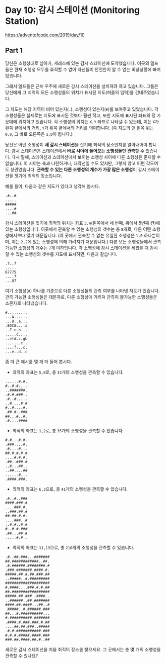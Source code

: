 # Day 10: 감시 스테이션 (Monitoring Station)
<https://adventofcode.com/2019/day/10>

## Part 1
당신은 소행성대로 날아가, 세레스에 있는 감시 스테이션에 도착했습니다. 이곳의 엘프들은 현재 소행성 모두를 추적할 수 없어 자신들이 안전한지 알 수 없는 비상상황에 빠져있습니다.

그래서 엘프들은 근처 우주에 새로운 감시 스테이션을 설치하려 하고 있습니다. 그들은 당신에게 그 지역의 모든 소행성들의 위치가 표시된 지도(퍼즐의 입력)를 건네주었습니다.

그 지도는 해당 지역이 비어 있는지(`.`), 소행성이 있는지(`#`)를 보여주고 있었습니다. 각 소행성들은 실제로는 지도에 표시된 것보다 훨씬 작고, 또한 지도에 표시된 좌표의 정 가운데에 위치하고 있습니다. 각 소행성의 위치는 `X,Y` 좌표로 나타낼 수 있는데, 이는 `X`가 왼쪽 끝에서의 거리, `Y`가 위쪽 끝에서의 거리를 의미합니다. (즉 지도의 맨 왼쪽 위는 `0,0`, 그 바로 오른쪽은 `1,0`이 됩니다.)

당신은 어떤 소행성이 **새 감시 스테이션**을 짓기에 최적의 장소인지를 알아내어야 합니다. 감시 스테이션은 스테이션에서 **바로 시야에 들어오는 소행성들만 관측**할 수 있습니다. 다시 말해, 스테이션과 스테이션에서 보이는 소행성 사이에 다른 소행성은 존재할 수 없습니다. 이 시야는 축과 나란하거나, 대각선일 수도 있지만, 그렇지 않고 어떤 각도여도 상관없습니다. **관측할 수 있는 다른 소행성의 개수가 가장 많은 소행성**이 감시 스테이션을 짓기에 최적의 장소입니다.

예를 들어, 다음과 같은 지도가 있다고 생각해 봅시다.

``` text
.#..#
.....
#####
....#
...##
```

감시 스테이션을 짓기에 최적의 위치는 좌표 `3,4`(왼쪽에서 네 번째, 위에서 5번째 칸)에 있는 소행성입니다. 이곳에서 관측할 수 있는 소행성의 갯수는 총 `8`개로, 다른 어떤 소행성에서보다 많기 때문입니다. (이 곳에서 관측할 수 없는 유일한 소행성은 `1,0` 하나뿐이며, 이는 `2,2`에 있는 소행성에 의해 가려지기 때문입니다.) 다른 모든 소행성들에서 관측 가능한 소행성의 개수는 `7`개 이하입니다. 각 소행성에 감시 스테이션을 세웠을 때 감시할 수 있는 소행성의 갯수를 지도에 표시하면, 다음과 같습니다.

```
.7..7
.....
67775
....7
...87
```

여기 소행성(`#`) 하나를 기준으로 다른 소행성들의 관측 여부를 나타낸 지도가 있습니다. 관측 가능한 소행성들은 대문자로, 다른 소행성에 가려져 관측이 불가능한 소행성들은 소문자로 나타냈습니다.

``` text
#.........
...A......
...B..a...
.EDCG....a
..F.c.b...
.....c....
..efd.c.gb
.......c..
....f...c.
...e..d..c
```

좀 더 큰 예시를 몇 개 더 들어 봅시다.

- 최적의 좌표는 `5,8`로, 총 `33`개의 소행성을 관측할 수 있습니다.

```
......#.#.
#..#.#....
..#######.
.#.#.###..
.#..#.....
..#....#.#
#..#....#.
.##.#..###
##...#..#.
.#....####
```

- 최적의 좌표는 `1,2`로, 총 `35`개의 소행성을 관측할 수 있습니다.

```
#.#...#.#.
.###....#.
.#....#...
##.#.#.#.#
....#.#.#.
.##..###.#
..#...##..
..##....##
......#...
.####.###.
```

- 최적의 좌표는 `6,3`으로, 총 `41`개의 소행성을 관측할 수 있습니다.

```
.#..#..###
####.###.#
....###.#.
..###.##.#
##.##.#.#.
....###..#
..#.#..#.#
#..#.#.###
.##...##.#
.....#.#..
```

- 최적의 좌표는 `11,13`으로, 총 `210`개의 소행성을 관측할 수 있습니다.

```
.#..##.###...#######
##.############..##.
.#.######.########.#
.###.#######.####.#.
#####.##.#.##.###.##
..#####..#.#########
####################
#.####....###.#.#.##
##.#################
#####.##.###..####..
..######..##.#######
####.##.####...##..#
.#####..#.######.###
##...#.##########...
#.##########.#######
.####.#.###.###.#.##
....##.##.###..#####
.#.#.###########.###
#.#.#.#####.####.###
###.##.####.##.#..##
```

새로운 감시 스테이션을 지을 최적의 장소를 찾으세요. 그 곳에서는 총 몇 개의 소행성을 관측할 수 있나요?